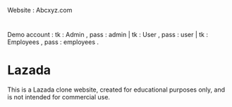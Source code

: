 Website : Abcxyz.com
#
Demo account : tk : Admin , pass : admin | tk : User , pass : user | tk : Employees , pass : employees .


# Lazada
 This is a Lazada clone website, created for educational purposes only, and is not intended for commercial use.
